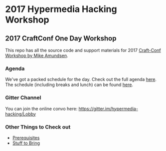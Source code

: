 # 2017 Hypermedia Hacking Workshop

## 2017 CraftConf One Day Workshop


This repo has all the source code and support materials for 2017 [Craft-Conf Workshop by Mike Amundsen](https://craft-conf.com/speaker/MikeAmundsen).

### Agenda
We've got a packed schedule for the day. Check out the full agenda [here](agenda.md). The schedule (including breaks and lunch) can be found [here](schedule.md).

### Gitter Channel
You can join the online convo here: https://gitter.im/hypermedia-hacking/Lobby

### Other Things to Check out
 * [Prerequisites](prerequisites.md)
 * [Stuff to Bring](stuff-to-bring.md)



